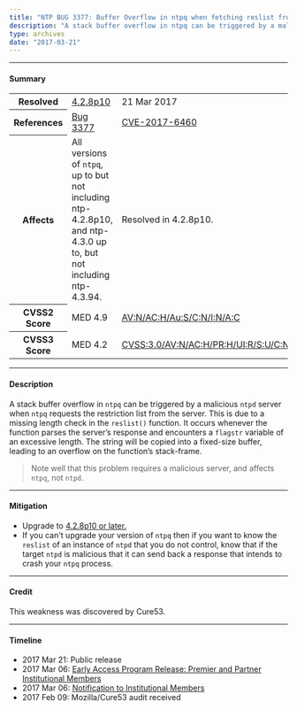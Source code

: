 ```yaml
---
title: "NTP BUG 3377: Buffer Overflow in ntpq when fetching reslist from a malicious ntpd"
description: "A stack buffer overflow in ntpq can be triggered by a malicious ntpd server when ntpq requests the restriction list from the server due to a missing length check in the reslist() function. This bug was resolved in NTP 4.2.8p10."
type: archives
date: "2017-03-21"
---
```


* * *

#### Summary

<table>
  <tbody>
	<tr>
		<th><b>Resolved</b></th>
		<td><a href="/support/securitynotice/4_2_8p10-release-announcement/">4.2.8p10</a></td>
		<td>21 Mar 2017</td>
	</tr>
	<tr>
		<th><b>References</b></th>
		<td><a href="https://bugs.ntp.org/show_bug.cgi?id=3377">Bug 3377</a></td>
		<td><a href="https://nvd.nist.gov/vuln/detail/CVE-2017-6460">CVE-2017-6460</a></td>
	</tr>
	<tr>
		<th><b>Affects</b></th>
		<td>All versions of <code>ntpq</code>, up to but not including<br> ntp-4.2.8p10, and ntp-4.3.0 up to, but not including ntp-4.3.94.</td>
		<td>Resolved in 4.2.8p10.</td>
	</tr>
	<tr>
		<th><b>CVSS2 Score</b></th>
		<td>MED 4.9</td>
		<td><a href="https://nvd.nist.gov/vuln-metrics/cvss/v2-calculator?calculator&version=2.0&vector=(AV:N/AC:H/Au:S/C:N/I:N/A:C)">AV:N/AC:H/Au:S/C:N/I:N/A:C</a></td>
	</tr>
	<tr>
		<th><b>CVSS3 Score<b></th>
		<td>MED 4.2</td>
		<td><a href="https://www.first.org/cvss/calculator/3.0#CVSS:3.0/AV:N/AC:H/PR:H/UI:R/S:U/C:N/I:N/A:H">CVSS:3.0/AV:N/AC:H/PR:H/UI:R/S:U/C:N/I:N/A:H</a></td>
	</tr>	
  </tbody>	
</table>

* * *
    
#### Description 

A stack buffer overflow in `ntpq` can be triggered by a malicious `ntpd` server when `ntpq` requests the restriction list from the server. This is due to a missing length check in the `reslist()` function. It occurs whenever the function parses the server’s response and encounters a `flagstr` variable of an excessive length. The string will be copied into a fixed-size buffer, leading to an overflow on the function’s stack-frame. 

> Note well that this problem requires a malicious server, and affects `ntpq`, not `ntpd`.

* * *
    
#### Mitigation

* Upgrade to [4.2.8p10 or later.](https://downloads.nwtime.org/ntp/4.2.8/) 
* If you can't upgrade your version of `ntpq` then if you want to know the `reslist` of an instance of `ntpd` that you do not control, know that if the target `ntpd` is malicious that it can send back a response that intends to crash your `ntpq` process.

* * *

#### Credit

This weakness was discovered by Cure53.

* * *

#### Timeline

* 2017 Mar 21: Public release
* 2017 Mar 06: [Early Access Program Release: Premier and Partner Institutional Members](https://www.nwtime.org/membership/benefits/)
* 2017 Mar 06: [Notification to Institutional Members](https://www.nwtime.org/membership/benefits/)
* 2017 Feb 09: Mozilla/Cure53 audit received